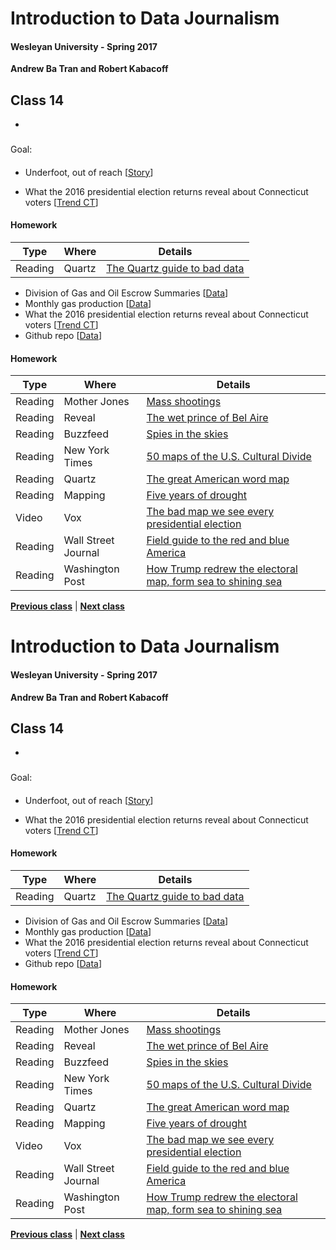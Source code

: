 # Introduction to Data Journalism
  
#### Wesleyan University - Spring 2017
  
**Andrew Ba Tran and Robert Kabacoff**
  
## Class 14
 - 
                             
### 
                             
#### 
                             
Goal: 
                             
#### 

    
* Underfoot, out of reach [[Story](http://www.pulitzer.org/winners/bristol-va-herald-courier)]

* What the 2016 presidential election returns reveal about Connecticut voters [[Trend CT](http://trendct.org/2016/11/15/what-the-2016-presidential-election-results-say-about-connecticut/)]

#### Homework
                          
|Type|Where|Details|
|---|---|---|
|Reading|Quartz|[The Quartz guide to bad data](http://qz.com/572338/the-quartz-guide-to-bad-data/)|
* Division of Gas and Oil Escrow Summaries [[Data](https://www.dmme.virginia.gov/DGO/DgoEscrowAgentSummaries.shtml)]
* Monthly gas production [[Data](https://www.dmme.virginia.gov/dgoinquiry/frmMain.aspx?ctl=9)]
* What the 2016 presidential election returns reveal about Connecticut voters [[Trend CT](http://trendct.org/2016/11/15/what-the-2016-presidential-election-results-say-about-connecticut/)]
* Github repo [[Data](https://github.com/trendct-data/election-2016-r)]

#### Homework
                          
|Type|Where|Details|
|---|---|---|
|Reading|Mother Jones|[Mass shootings](http://www.motherjones.com/politics/2012/12/mass-shootings-mother-jones-full-data)|
|Reading|Reveal|[The wet prince of Bel Aire](https://www.revealnews.org/article/who-is-the-wet-prince-of-bel-air-here-are-the-likely-culprits/)|
|Reading|Buzzfeed|[Spies in the skies](https://www.buzzfeed.com/peteraldhous/spies-in-the-skies)|
|Reading|New York Times|[50 maps of the U.S. Cultural Divide](http://www.nytimes.com/interactive/2016/12/26/upshot/duck-dynasty-vs-modern-family-television-maps.html?_r=0)|
|Reading|Quartz|[The great American word map](https://qz.com/862325/the-great-american-word-mapper/#int/words=dinner_supper&smoothing=3)|
|Reading|Mapping|[Five years of drought](https://adventuresinmapping.com/2016/07/12/five-years-of-drought/)|
|Video|Vox|[The bad map we see every presidential election](https://www.youtube.com/watch?v=hlQE4IGFc5A)|
|Reading|Wall Street Journal|[Field guide to the red and blue America](http://graphics.wsj.com/elections/2016/field-guide-red-blue-america/)|
|Reading|Washington Post|[How Trump redrew the electoral map, form sea to shining sea](https://www.washingtonpost.com/graphics/politics/2016-election/election-results-from-coast-to-coast/)|
                   
**[Previous class](class14.md)** | **[Next class](class16.md)**
# Introduction to Data Journalism
  
#### Wesleyan University - Spring 2017
  
**Andrew Ba Tran and Robert Kabacoff**
  
## Class 14
 - 
                             
### 
                             
#### 
                             
Goal: 
                             
#### 

    
* Underfoot, out of reach [[Story](http://www.pulitzer.org/winners/bristol-va-herald-courier)]

* What the 2016 presidential election returns reveal about Connecticut voters [[Trend CT](http://trendct.org/2016/11/15/what-the-2016-presidential-election-results-say-about-connecticut/)]

#### Homework
                          
|Type|Where|Details|
|---|---|---|
|Reading|Quartz|[The Quartz guide to bad data](http://qz.com/572338/the-quartz-guide-to-bad-data/)|
* Division of Gas and Oil Escrow Summaries [[Data](https://www.dmme.virginia.gov/DGO/DgoEscrowAgentSummaries.shtml)]
* Monthly gas production [[Data](https://www.dmme.virginia.gov/dgoinquiry/frmMain.aspx?ctl=9)]
* What the 2016 presidential election returns reveal about Connecticut voters [[Trend CT](http://trendct.org/2016/11/15/what-the-2016-presidential-election-results-say-about-connecticut/)]
* Github repo [[Data](https://github.com/trendct-data/election-2016-r)]

#### Homework
                          
|Type|Where|Details|
|---|---|---|
|Reading|Mother Jones|[Mass shootings](http://www.motherjones.com/politics/2012/12/mass-shootings-mother-jones-full-data)|
|Reading|Reveal|[The wet prince of Bel Aire](https://www.revealnews.org/article/who-is-the-wet-prince-of-bel-air-here-are-the-likely-culprits/)|
|Reading|Buzzfeed|[Spies in the skies](https://www.buzzfeed.com/peteraldhous/spies-in-the-skies)|
|Reading|New York Times|[50 maps of the U.S. Cultural Divide](http://www.nytimes.com/interactive/2016/12/26/upshot/duck-dynasty-vs-modern-family-television-maps.html?_r=0)|
|Reading|Quartz|[The great American word map](https://qz.com/862325/the-great-american-word-mapper/#int/words=dinner_supper&smoothing=3)|
|Reading|Mapping|[Five years of drought](https://adventuresinmapping.com/2016/07/12/five-years-of-drought/)|
|Video|Vox|[The bad map we see every presidential election](https://www.youtube.com/watch?v=hlQE4IGFc5A)|
|Reading|Wall Street Journal|[Field guide to the red and blue America](http://graphics.wsj.com/elections/2016/field-guide-red-blue-america/)|
|Reading|Washington Post|[How Trump redrew the electoral map, form sea to shining sea](https://www.washingtonpost.com/graphics/politics/2016-election/election-results-from-coast-to-coast/)|
                   
**[Previous class](class14.md)** | **[Next class](class16.md)**
